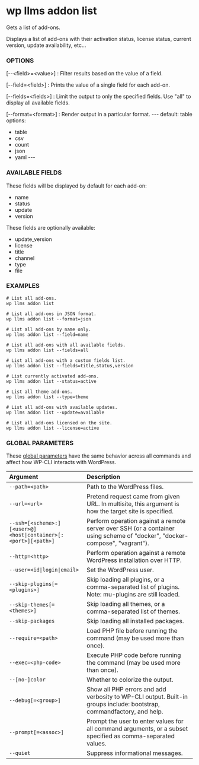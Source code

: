 # wp llms addon list

Gets a list of add-ons.

Displays a list of add-ons with their activation status, license status, current version, update availability, etc...

### OPTIONS

[\--&lt;field&gt;=&lt;value&gt;]
: Filter results based on the value of a field.

[\--field=&lt;field&gt;]
: Prints the value of a single field for each add-on.

[\--fields=&lt;fields&gt;]
: Limit the output to only the specified fields. Use "all" to display all available fields.

[\--format=&lt;format&gt;]
: Render output in a particular format.
\---
default: table
options:
  - table
  - csv
  - count
  - json
  - yaml
\---

### AVAILABLE FIELDS

These fields will be displayed by default for each add-on:

* name
* status
* update
* version

These fields are optionally available:

* update_version
* license
* title
* channel
* type
* file

### EXAMPLES

    # List all add-ons.
    wp llms addon list

    # List all add-ons in JSON format.
    wp llms addon list --format=json

    # List all add-ons by name only.
    wp llms addon list --field=name

    # List all add-ons with all available fields.
    wp llms addon list --fields=all

    # List all add-ons with a custom fields list.
    wp llms addon list --fields=title,status,version

    # List currently activated add-ons.
    wp llms addon list --status=active

    # List all theme add-ons.
    wp llms addon list --type=theme

    # List all add-ons with available updates.
    wp llms addon list --update=available

    # List all add-ons licensed on the site.
    wp llms addon list --license=active

### GLOBAL PARAMETERS

These [global parameters](https://make.wordpress.org/cli/handbook/config/) have the same behavior across all commands and affect how WP-CLI interacts with WordPress.

| **Argument**    | **Description**              |
|:----------------|:-----------------------------|
| `--path=<path>` | Path to the WordPress files. |
| `--url=<url>` | Pretend request came from given URL. In multisite, this argument is how the target site is specified. |
| `--ssh=[<scheme>:][<user>@]<host\|container>[:<port>][<path>]` | Perform operation against a remote server over SSH (or a container using scheme of "docker", "docker-compose", "vagrant"). |
| `--http=<http>` | Perform operation against a remote WordPress installation over HTTP. |
| `--user=<id\|login\|email>` | Set the WordPress user. |
| `--skip-plugins[=<plugins>]` | Skip loading all plugins, or a comma-separated list of plugins. Note: mu-plugins are still loaded. |
| `--skip-themes[=<themes>]` | Skip loading all themes, or a comma-separated list of themes. |
| `--skip-packages` | Skip loading all installed packages. |
| `--require=<path>` | Load PHP file before running the command (may be used more than once). |
| `--exec=<php-code>` | Execute PHP code before running the command (may be used more than once). |
| `--[no-]color` | Whether to colorize the output. |
| `--debug[=<group>]` | Show all PHP errors and add verbosity to WP-CLI output. Built-in groups include: bootstrap, commandfactory, and help. |
| `--prompt[=<assoc>]` | Prompt the user to enter values for all command arguments, or a subset specified as comma-separated values. |
| `--quiet` | Suppress informational messages. |
